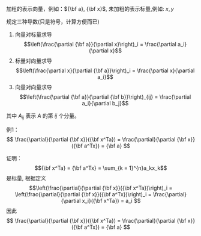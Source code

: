 加粗的表示向量，例如：${\bf a}, {\bf x}$, 未加粗的表示标量,例如: $x,y$

规定三种导数(只是符号，计算方便而已)

1. 向量对标量求导
$$\left(\frac{\partial {\bf a}}{\partial x}\right)_i = \frac{\partial a_i}{\partial x}$$
2. 标量对向量求导
$$\left(\frac{\partial x}{\partial {\bf a}}\right)_i = \frac{\partial x}{\partial a_i}$$
2. 向量对向量求导
$$\left(\frac{\partial {\bf a}}{\partial {\bf b}}\right)_{ij} = \frac{\partial a_i}{\partial b_j}$$

其中 $A_{ij}$ 表示 $A$ 的第 $ij$ 个分量。

例1：
$$
\frac{\partial}{\partial {\bf x}}({\bf x^Ta}) = 
\frac{\partial}{\partial {\bf x}}({\bf a^Tx}) = 
{\bf a}
$$

证明：$${\bf x^Ta} = {\bf a^Tx} = \sum_{k = 1}^{n}a_kx_k$$ 是标量, 根据定义
$$\left(\frac{\partial}{\partial {\bf x}}({\bf x^Ta})\right)_i = 
\left(\frac{\partial}{\partial {\bf x}}({\bf a^Tx})\right)_i = 
\frac{\partial}{\partial x_i}({\bf x^Ta}) = a_i
$$
因此
$$
\frac{\partial}{\partial {\bf x}}({\bf x^Ta}) = 
\frac{\partial}{\partial {\bf x}}({\bf a^Tx}) = 
{\bf a}
$$


